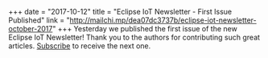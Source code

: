 +++
date = "2017-10-12"
title = "Eclipse IoT Newsletter - First Issue Published"
link = "http://mailchi.mp/dea07dc3737b/eclipse-iot-newsletter-october-2017"
+++
Yesterday we published the first issue of the new Eclipse IoT Newsletter! Thank you to the authors for contributing such great articles. <a href="http://eepurl.com/cYn4-n">Subscribe</a> to receive the next one.